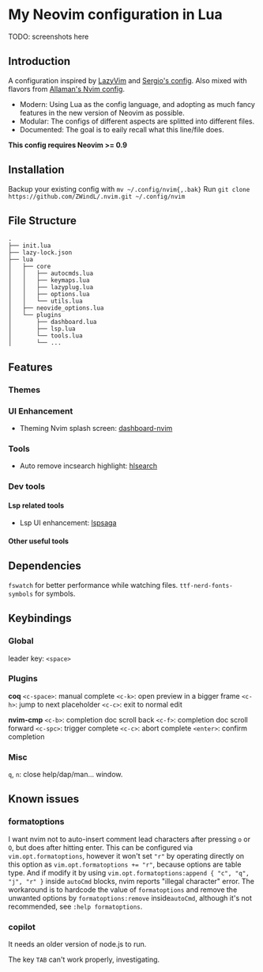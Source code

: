 # My Neovim configuration in Lua

TODO: screenshots here

## Introduction
A configuration inspired by [LazyVim](https://github.com/LazyVim/LazyVim) and [Sergio's config](https://bitbucket.org/sergio/mylazy-nvim).
Also mixed with flavors from [Allaman's Nvim config](https://github.com/Allaman/nvim/tree/main).

- Modern: Using Lua as the config language, and adopting as much fancy features in the new version of Neovim as possible.
- Modular: The configs of different aspects are splitted into different files.
- Documented: The goal is to eaily recall what this line/file does.

**This config requires Neovim >= 0.9**

## Installation
Backup your existing config with `mv ~/.config/nvim{,.bak}`
Run `git clone https://github.com/ZWindL/.nvim.git ~/.config/nvim`

## File Structure
```
.
├── init.lua
├── lazy-lock.json
├── lua
│   ├── core
│   │   ├── autocmds.lua
│   │   ├── keymaps.lua
│   │   ├── lazyplug.lua
│   │   ├── options.lua
│   │   └── utils.lua
│   ├── neovide_options.lua
│   └── plugins
│       ├── dashboard.lua
│       ├── lsp.lua
│       └── tools.lua
│       └── ...
```

## Features
### Themes

### UI Enhancement
- Theming Nvim splash screen: [dashboard-nvim](https://github.com/nvimdev/dashboard-nvim)

### Tools
- Auto remove incsearch highlight: [hlsearch](github.com/nvimdev/hlsearch.nvim)

### Dev tools
#### Lsp related tools
- Lsp UI enhancement: [lspsaga](https://github.com/nvimdev/lspsaga.nvim)

#### Other useful tools

## Dependencies
`fswatch` for better performance while watching files.
`ttf-nerd-fonts-symbols` for symbols.

## Keybindings
### Global
leader key: `<space>`

### Plugins
**coq**
`<c-space>`: manual complete
`<c-k>`: open preview in a bigger frame
`<c-h>`: jump to next placeholder
`<c-c>`: exit to normal edit

**nvim-cmp**
`<c-b>`: completion doc scroll back
`<c-f>`: completion doc scroll forward
`<c-spc>`: trigger complete
`<c-c>`: abort complete
`<enter>`: confirm completion

### Misc
`q`, `n`: close help/dap/man... window.


## Known issues
### formatoptions
I want nvim not to auto-insert comment lead characters after pressing `o` or `O`, but does after hitting enter.
This can be configured via `vim.opt.formatoptions`, however it won't set `"r"` by operating directly on this
option as `vim.opt.formatoptions += "r"`, because options are table type. And if modify it by using
`vim.opt.formatoptions:append { "c", "q", "j", "r" }` inside `autoCmd` blocks, nvim reports "illegal character"
error. The workaround is to hardcode the value of `formatoptions` and remove the unwanted options by
`formatoptions:remove` inside`autoCmd`, although it's not recommended, see `:help formatoptions`.

### copilot
It needs an older version of node.js to run.

The key `TAB` can't work properly, investigating.
